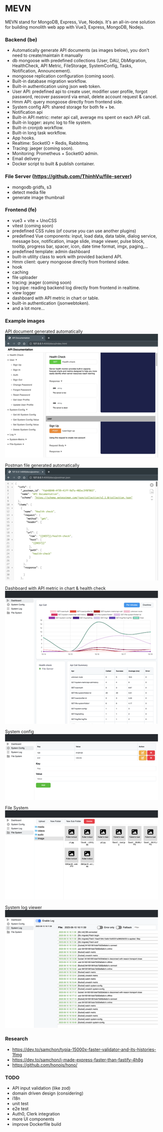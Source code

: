 # MEVN

MEVN stand for MongoDB, Express, Vue, Nodejs. It's an all-in-one solution for building monolith web app with Vue3, Express, MongoDB, Nodejs.

### Backend (be)
- Automatically generate API documents (as images below), you don't need to create/maintain it manually
- db mongoose with predefined collections (User, DAU, DbMigration, HealthCheck, API Metric, FileStorage, SystemConfig, Tasks, Notification, Announcement).
- mongoose replication configuration (coming soon).
- Built-in database migration workflow.
- Built-in authentication using json web token.
- User API: predefined api to create user, modifier user profile, forgot password, recover password via email, delete account request & cancel.
- Hmm API: query mongoose directly from frontend side.
- System config API: shared storage for both fe + be.
- Notification api
- Built-in API metric: meter api call, average ms spent on each API call.
- Built-in logger: async log to file system.
- Built-in cronjob workflow.
- Built-in long task workflow.
- App hooks.
- Realtime: SocketIO + Redis, Rabbitmq.
- Tracing: jaeger (coming soon).
- Monitoring: Prometheus + SocketIO admin.
- Email delivery
- Docker script to built & publish container.

### File Server (https://github.com/ThinhVu/file-server)
- mongodb gridfs, s3
- detect media file
- generate image thumbnail

### Frontend (fe)
- vue3 + vite + UnoCSS
- vitest (coming soon)
- predefined CSS rules (of course you can use another plugins)
- predefined Vue components: input, load data, data table, dialog service, message box, notification, image slide, image viewer, pulse block, tooltip, progress bar, spacer, icon, date time format, imgx, paging,...
- predefined template: admin dashboard
- built-in utility class to work with provided backend API.
- Hmm client: query mongoose directly from frontend sidee.
- hook
- caching
- file uploader
- tracing: jeager (coming soon)
- log pipe: reading backend log directly from frontend in realtime.
- view logger
- dashboard with API metric in chart or table.
- built-in authentication (jsonwebtoken).
- and a lot more...

### Example images

API document generated automatically
![api-doc.png](images%2Fapi-doc-1.png)

Postman file generated automatically
![postman.png](images%2Fpostman.png)

Dashboard with API metric in chart & health check
![admin-dashboard.png](images%2Fadmin-dashboard-1.png)

System config
![system-config.png](images%2Fsystem-config.png)

File System
![file-system.png](images%2Ffile-system-1.png)

System log viewer
![log-viewer.png](images%2Flog-viewer-1.png)

### Research
- https://dev.to/samchon/typia-15000x-faster-validator-and-its-histories-1fmg
- https://dev.to/samchon/i-made-express-faster-than-fastify-4h8g
- https://github.com/honojs/hono/

### TODO
- API input validation (like zod)
- domain driven design (considering)
- i18n
- unit test
- e2e test
- Auth0, Clerk integration
- more UI components
- improve Dockerfile build
